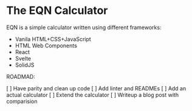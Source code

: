 # The EQN Calculator

EQN is a simple calculator written using different frameworks:

* Vanila HTML+CSS+JavaScript
* HTML Web Components
* React
* Svelte
* SolidJS

ROADMAD:

[ ] Have parity and clean up code
[ ] Add linter and READMEs
[ ] Add an actual calculator
[ ] Extend the calculator
[ ] Writeup a blog post with comparision
